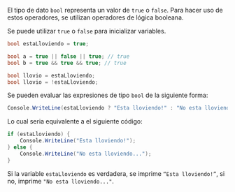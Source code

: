 El tipo de dato `bool` representa un valor de `true` o `false`. Para hacer uso de estos operadores, se utilizan operadores de lógica booleana.

Se puede utilizar `true` o `false` para inicializar variables.

```csharp
bool estaLloviendo = true;

bool a = true || false || true; // true
bool b = true && true && true; // true

bool llovio = estaLloviendo;
bool llovio = !estaLloviendo;
```

Se pueden evaluar las expresiones de tipo `bool` de la siguiente forma:

```csharp
Console.WriteLine(estaLloviendo ? "Esta lloviendo!" : "No esta lloviendo...");
```

Lo cual seria equivalente a el siguiente código:

```csharp
if (estaLloviendo) {
	Console.WriteLine("Esta lloviendo!");
} else {
	Console.WriteLine("No esta lloviendo...");
}
```

Si la variable `estaLloviendo` es verdadera, se imprime `“Esta lloviendo!”`, si no, imprime `"No esta lloviendo..."`.